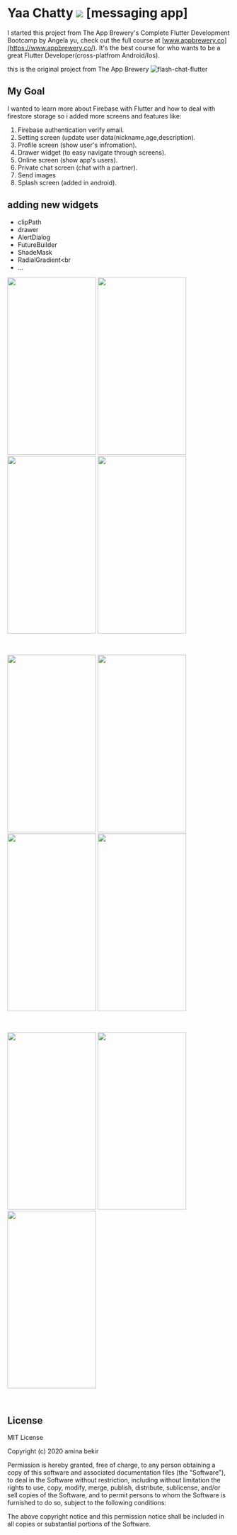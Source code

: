 

# Yaa Chatty ![](https://github.com/am1994/YaaChatty/blob/master/icons8-weixin-64.png) [messaging app]

I started this project from The App Brewery's Complete Flutter Development Bootcamp by Angela yu, 
check out the full course at [www.appbrewery.co](https://www.appbrewery.co/). It's the best course for who wants to  be a great Flutter Developer(cross-platfrom Android/Ios).

this is the original project from The App Brewery ![flash-chat-flutter](https://github.com/londonappbrewery/flash-chat-flutter)

## My Goal

I wanted to learn more about Firebase with  Flutter and how to deal with firestore storage so i added more screens and features like:<br/>

1.  Firebase authentication verify email. <br/>
2.  Setting screen (update user data(nickname,age,description).<br/>
3.  Profile screen (show user's infromation).<br/>
4.  Drawer widget (to easy navigate through screens).<br/>
5.  Online screen (show app's users).<br/>
6.  Private chat screen (chat with a partner).<br/>
7.  Send images <br/>
8.  Splash screen (added in android).<br/>


## adding new widgets

 *  clipPath<br/>
 *  drawer<br/>
 *  AlertDialog<br/>
 *  FutureBuilder<br/>
 *  ShadeMask<br/>
 *  RadialGradient<br 
 *  ...<br/>
 <p float="left">
 <img src="https://github.com/am1994/YaaChatty/blob/master/Screenshot_20200418-021232.jpg"  width="200" height="400" > 
 <img src="https://github.com/am1994/YaaChatty/blob/master/Screenshot_20200418-021240.jpg"  width="200" height="400"> 
 <img src="https://github.com/am1994/YaaChatty/blob/master/Screenshot_20200418-021250.jpg"  width="200" height="400">
 <img src="https://github.com/am1994/YaaChatty/blob/master/register.jpg"  width="200" height="400">
  </p></br>
  <p float="left">
 <img src="https://github.com/am1994/YaaChatty/blob/master/Screenshot_20200418-021445.jpg" width="200" height="400"> 
 <img src="https://github.com/am1994/YaaChatty/blob/master/Screenshot_20200418-021457.jpg"  width="200" height="400"> 
 <img src="https://github.com/am1994/YaaChatty/blob/master/Screenshot_20200418-021503.jpg" width="200" height="400">
 <img src="https://github.com/am1994/YaaChatty/blob/master/Screenshot_20200418-021510.jpg"  width="200" height="400"> 
</p></br>
<p float="left">
 <img src="https://github.com/am1994/YaaChatty/blob/master/online.jpg" width="200" height="400">
 <img src="https://github.com/am1994/YaaChatty/blob/master/chat_screen.jpg" width="200" height="400"> 
 <img src="https://github.com/am1994/YaaChatty/blob/master/public_chat_screen.jpg" width="200" height="400"> 
 </p></br>


 
 
 
## License

MIT License

Copyright (c) 2020 amina bekir

Permission is hereby granted, free of charge, to any person obtaining a copy
of this software and associated documentation files (the "Software"), to deal
in the Software without restriction, including without limitation the rights
to use, copy, modify, merge, publish, distribute, sublicense, and/or sell
copies of the Software, and to permit persons to whom the Software is
furnished to do so, subject to the following conditions:

The above copyright notice and this permission notice shall be included in all
copies or substantial portions of the Software.


